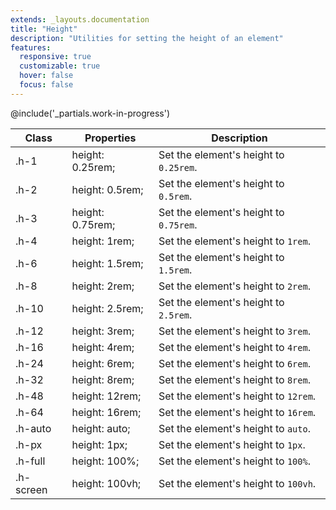 ```yaml
---
extends: _layouts.documentation
title: "Height"
description: "Utilities for setting the height of an element"
features:
  responsive: true
  customizable: true
  hover: false
  focus: false
---
```


@include('_partials.work-in-progress')

<div class="border-t border-grey-lighter">
  <table class="w-full text-left" style="border-collapse: collapse;">
    <colgroup>
      <col class="w-1/5">
      <col class="w-1/3">
      <col>
    </colgroup>
    <thead>
      <tr>
        <th class="text-sm font-semibold text-grey-darker p-2 bg-grey-lightest">Class</th>
        <th class="text-sm font-semibold text-grey-darker p-2 bg-grey-lightest">Properties</th>
        <th class="text-sm font-semibold text-grey-darker p-2 bg-grey-lightest">Description</th>
      </tr>
    </thead>
    <tbody class="align-baseline">
      <tr>
        <td class="p-2 border-t border-smoke font-mono text-xs text-purple-dark">.h-1</td>
        <td class="p-2 border-t border-smoke font-mono text-xs text-blue-dark">height: 0.25rem;</td>
        <td class="p-2 border-t border-smoke text-sm text-grey-darker">Set the element's height to <code>0.25rem</code>.</td>
      </tr>
      <tr>
        <td class="p-2 border-t border-smoke-light font-mono text-xs text-purple-dark">.h-2</td>
        <td class="p-2 border-t border-smoke-light font-mono text-xs text-blue-dark">height: 0.5rem;</td>
        <td class="p-2 border-t border-smoke-light text-sm text-grey-darker">Set the element's height to <code>0.5rem</code>.</td>
      </tr>
      <tr>
        <td class="p-2 border-t border-smoke-light font-mono text-xs text-purple-dark">.h-3</td>
        <td class="p-2 border-t border-smoke-light font-mono text-xs text-blue-dark">height: 0.75rem;</td>
        <td class="p-2 border-t border-smoke-light text-sm text-grey-darker">Set the element's height to <code>0.75rem</code>.</td>
      </tr>
      <tr>
        <td class="p-2 border-t border-smoke-light font-mono text-xs text-purple-dark">.h-4</td>
        <td class="p-2 border-t border-smoke-light font-mono text-xs text-blue-dark">height: 1rem;</td>
        <td class="p-2 border-t border-smoke-light text-sm text-grey-darker">Set the element's height to <code>1rem</code>.</td>
      </tr>
      <tr>
        <td class="p-2 border-t border-smoke-light font-mono text-xs text-purple-dark">.h-6</td>
        <td class="p-2 border-t border-smoke-light font-mono text-xs text-blue-dark">height: 1.5rem;</td>
        <td class="p-2 border-t border-smoke-light text-sm text-grey-darker">Set the element's height to <code>1.5rem</code>.</td>
      </tr>
      <tr>
        <td class="p-2 border-t border-smoke-light font-mono text-xs text-purple-dark">.h-8</td>
        <td class="p-2 border-t border-smoke-light font-mono text-xs text-blue-dark">height: 2rem;</td>
        <td class="p-2 border-t border-smoke-light text-sm text-grey-darker">Set the element's height to <code>2rem</code>.</td>
      </tr>
      <tr>
        <td class="p-2 border-t border-smoke-light font-mono text-xs text-purple-dark">.h-10</td>
        <td class="p-2 border-t border-smoke-light font-mono text-xs text-blue-dark">height: 2.5rem;</td>
        <td class="p-2 border-t border-smoke-light text-sm text-grey-darker">Set the element's height to <code>2.5rem</code>.</td>
      </tr>
      <tr>
        <td class="p-2 border-t border-smoke-light font-mono text-xs text-purple-dark">.h-12</td>
        <td class="p-2 border-t border-smoke-light font-mono text-xs text-blue-dark">height: 3rem;</td>
        <td class="p-2 border-t border-smoke-light text-sm text-grey-darker">Set the element's height to <code>3rem</code>.</td>
      </tr>
      <tr>
        <td class="p-2 border-t border-smoke-light font-mono text-xs text-purple-dark">.h-16</td>
        <td class="p-2 border-t border-smoke-light font-mono text-xs text-blue-dark">height: 4rem;</td>
        <td class="p-2 border-t border-smoke-light text-sm text-grey-darker">Set the element's height to <code>4rem</code>.</td>
      </tr>
      <tr>
        <td class="p-2 border-t border-smoke-light font-mono text-xs text-purple-dark">.h-24</td>
        <td class="p-2 border-t border-smoke-light font-mono text-xs text-blue-dark">height: 6rem;</td>
        <td class="p-2 border-t border-smoke-light text-sm text-grey-darker">Set the element's height to <code>6rem</code>.</td>
      </tr>
      <tr>
        <td class="p-2 border-t border-smoke-light font-mono text-xs text-purple-dark">.h-32</td>
        <td class="p-2 border-t border-smoke-light font-mono text-xs text-blue-dark">height: 8rem;</td>
        <td class="p-2 border-t border-smoke-light text-sm text-grey-darker">Set the element's height to <code>8rem</code>.</td>
      </tr>
      <tr>
        <td class="p-2 border-t border-smoke-light font-mono text-xs text-purple-dark">.h-48</td>
        <td class="p-2 border-t border-smoke-light font-mono text-xs text-blue-dark">height: 12rem;</td>
        <td class="p-2 border-t border-smoke-light text-sm text-grey-darker">Set the element's height to <code>12rem</code>.</td>
      </tr>
      <tr>
        <td class="p-2 border-t border-smoke-light font-mono text-xs text-purple-dark">.h-64</td>
        <td class="p-2 border-t border-smoke-light font-mono text-xs text-blue-dark">height: 16rem;</td>
        <td class="p-2 border-t border-smoke-light text-sm text-grey-darker">Set the element's height to <code>16rem</code>.</td>
      </tr>
      <tr>
        <td class="p-2 border-t border-smoke-light font-mono text-xs text-purple-dark">.h-auto</td>
        <td class="p-2 border-t border-smoke-light font-mono text-xs text-blue-dark">height: auto;</td>
        <td class="p-2 border-t border-smoke-light text-sm text-grey-darker">Set the element's height to <code>auto</code>.</td>
      </tr>
      <tr>
        <td class="p-2 border-t border-smoke-light font-mono text-xs text-purple-dark">.h-px</td>
        <td class="p-2 border-t border-smoke-light font-mono text-xs text-blue-dark">height: 1px;</td>
        <td class="p-2 border-t border-smoke-light text-sm text-grey-darker">Set the element's height to <code>1px</code>.</td>
      </tr>
      <tr>
        <td class="p-2 border-t border-smoke-light font-mono text-xs text-purple-dark">.h-full</td>
        <td class="p-2 border-t border-smoke-light font-mono text-xs text-blue-dark">height: 100%;</td>
        <td class="p-2 border-t border-smoke-light text-sm text-grey-darker">Set the element's height to <code>100%</code>.</td>
      </tr>
      <tr>
        <td class="p-2 border-t border-smoke-light font-mono text-xs text-purple-dark">.h-screen</td>
        <td class="p-2 border-t border-smoke-light font-mono text-xs text-blue-dark">height: 100vh;</td>
        <td class="p-2 border-t border-smoke-light text-sm text-grey-darker">Set the element's height to <code>100vh</code>.</td>
      </tr>
    </tbody>
  </table>
</div>
